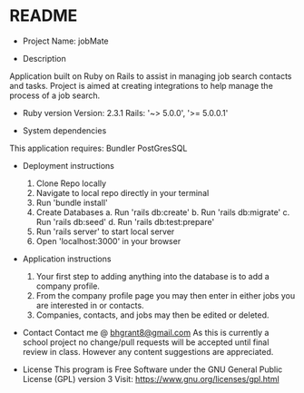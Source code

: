 # README

* Project Name: jobMate

* Description

Application built on Ruby on Rails to assist in managing job search contacts and tasks. Project is aimed at creating integrations to help manage the process of a job search.

* Ruby version
Version: 2.3.1
Rails: '~> 5.0.0', '>= 5.0.0.1'

* System dependencies

This application requires:
  Bundler
  PostGresSQL

* Deployment instructions
  1. Clone Repo locally
  2. Navigate to local repo directly in your terminal
  3. Run 'bundle install'
  4. Create Databases
    a. Run 'rails db:create'
    b. Run 'rails db:migrate'
    c. Run 'rails db:seed'
    d. Run 'rails db:test:prepare'
  5. Run 'rails server' to start local server
  6. Open 'localhost:3000' in your browser

* Application instructions
  1. Your first step to adding anything into the database is to add a company profile.
  2. From the company profile page you may then enter in either jobs you are interested in or contacts.
  3. Companies, contacts, and jobs may then be edited or deleted.

* Contact
  Contact me @ bhgrant8@gmail.com
  As this is currently a school project no change/pull requests will be accepted until final review in class. However any content suggestions are appreciated.

* License
  This program is Free Software under the GNU General Public License (GPL) version 3
  Visit: https://www.gnu.org/licenses/gpl.html
